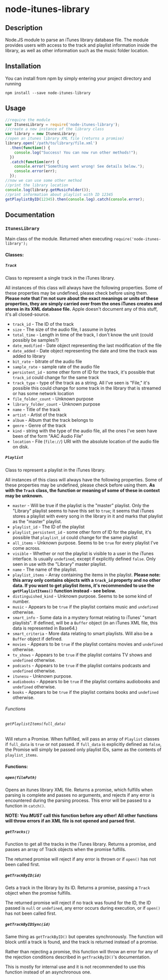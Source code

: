 # node-itunes-library
## Description
Node.JS module to parse an iTunes library database file.
The module provides users with access to the track and playlist information inside the library, as well as other information such as the music folder location.

## Installation
You can install from npm by simply entering your project directory and running

`npm install --save node-itunes-library`

## Usage
```javascript
//require the module
var ItunesLibrary = require('node-itunes-library');
//create a new instance of the library class
var library = new ItunesLibrary;
//open an itunes library XML file (returns a promise)
library.open('/path/to/library/file.xml')
  .then(function() {
    console.log("Success! You can now run other methods!");
  })
  .catch(function(err) {
    console.error("Something went wrong! See details below.");
    console.error(err);
  });
//now we can use some other method
//print the library location
console.log(library.getMusicFolder());
//print information about playlist with ID 12345
getPlaylistByID(12345).then(console.log).catch(console.error);
```
## Documentation
### `ItunesLibrary`
Main class of the module. Returned when executing `require('node-itunes-library');`
#### Classes:
##### `Track`
Class to represent a single track in the iTunes library.

All instances of this class will always have the following properties. Some of these properties may be undefined, please check before using them. **Please note that I'm not sure about the exact meanings or units of these properties, they are simply carried over from the ones iTunes creates and stores in its XML database file.** Apple doesn't document any of this stuff, it's all closed-source.
- `track_id` - The ID of the track
- `size` - The size of the audio file, I assume in bytes
- `total_time` - Length in time of the track, I don't know the unit (could possibly be samples?)
- `date_modified` - Date object representing the last modification of the file
- `date_added` - Date object representing the date and time the track was added to library
- `bit_rate` - bitrate of the audio file
- `sample_rate` - sample rate of the audio file
- `persistent_id` - some other form of ID for the track, it's possible that `track_id` could change for the same track
- `track_type` - type of the track as a string. All I've seen is "File," it's possible this could change for some track in the library that is streamed or has some network location
- `file_folder_count` - Unknown purpose
- `library_folder_count` - Unknown purpose
- `name` - Title of the track
- `artist` - Artist of the track
- `album` - Album that the track belongs to
- `genre` - Genre of the track
- `kind` - string with the type of the audio file, all the ones I've seen have been of the form "AAC Audio File"
- `location` - File (`file://`) URI with the absolute location of the audio file on disk.

##### `Playlist`
Class to represent a playlist in the iTunes library.

All instances of this class will always have the following properties. Some of these properties may be undefined, please check before using them. **As with the `Track` class, the function or meaning of some of these in context may be unknown.**
- `master` - Will be true if the playlist is the "master" playlist. Only the "Library" playlist seems to have this set to `true`; it seems that iTunes stores a playlist with every song in the library in it and marks that playlist as the "master" playlist.
- `playlist_id` - The ID of the playlist
- `playlist_persistent_id` - some other form of ID for the playlist, it's possible that `playlist_id` could change for the same playlist
- `all_items` - Unknown purpose. Seems to be `true` for every playlist I've come across.
- `visible` - Whether or not the playlist is visible to a user in the iTunes interface. Is usually `undefined`, except if explicitly defined `false`. Only seen in use with the "Library" master playlist.
- `name` - The name of the playlist.
- `playlist_items` - Array containing the items in the playlist. **Please note: this array only contains objects with a `track_id` property and no other data. If you want to get playlist items, it's recommended to use the `getPlaylistItems()` function instead - see below.**
- `distinguished_kind` - Unknown purpose. Seems to be some kind of number.
- `music` - Appears to be `true` if the playlist contains music and `undefined` otherwise.
- `smart_info` - Some data in a mystery format relating to iTunes' "smart playlists". If defined, will be a `Buffer` object (in an iTunes XML file, this data is represented in Base64.)
- `smart_criteria` - More data relating to smart playlists. Will also be a `Buffer` object if defined.
- `movies` - Appears to be `true` if the playlist contains movies and `undefined` otherwise.
- `tv_shows` - Appears to be `true` if the playlist contains TV shows and `undefined` otherwise.
- `podcasts` - Appears to be `true` if the playlist contains podcasts and `undefined` otherwise.
- `itunesu` - Unknown purpose.
- `audiobooks` - Appears to be `true` if the playlist contains audiobooks and `undefined` otherwise.
- `books` - Appears to be `true` if the playlist contains books and `undefined` otherwise.
###### Functions
###### `getPlaylistItems(full_data)`
Will return a Promise. When fulfilled, will pass an array of `Playlist` classes if `full_data` is `true` or not passed. If `full_data` is explicitly defined as `false`, the Promise will simply be passed only playlist IDs, same as the contents of `playlist_items`.

#### Functions:
##### `open(filePath)`
Opens an itunes library XML file. Returns a promise, which fulfills when parsing is complete and passes no arguments, and rejects if any error is encountered during the parsing process. This error will be passed to a function in `catch()`.

**NOTE: You *MUST* call this function before any other! All other functions will throw errors if an XML file is not opened and parsed first.**

##### `getTracks()`
Function to get all the tracks in the iTunes library. Returns a promise, and passes an array of Track objects when the promise fulfills.

The returned promise will reject if any error is thrown or if `open()` has not been called first.

##### `getTrackByID(id)`
Gets a track in the library by its ID. Returns a promise, passing a `Track` object when the promise fulfills.

The returned promise will reject if no track was found for the ID, the ID passed is `null` or `undefined`, any error occurs during execution, or if `open()` has not been called first.

##### `getTrackByIDSync(id)`
Same thing as `getTrackByID()` but operates synchronously. The function will block until a track is found, and the track is returned instead of a promise.

Rather than rejecting a promise, this function will throw an error for any of the rejection conditions described in `getTrackByID()`'s documentation.

This is mostly for internal use and it is not recommended to use this function instead of an asynchronous one.

